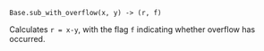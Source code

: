 ```
Base.sub_with_overflow(x, y) -> (r, f)
```

Calculates `r = x-y`, with the flag `f` indicating whether overflow has occurred.
